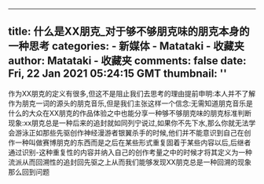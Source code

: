 
---
title: 什么是XX朋克_对于够不够朋克味的朋克本身的一种思考
categories: 
    - 新媒体
    - Matataki - 收藏夹
author: Matataki - 收藏夹
comments: false
date: Fri, 22 Jan 2021 05:24:15 GMT
thumbnail: ''
---

<div>   
作为XX朋克的定义有很多,但这不是阻止我们去思考的理由提前申明:本人并不了解作为朋克一词的源头的朋克音乐,但是我们主张这样一个信念:无需知道朋克音乐是什么的大众在XX朋克的作品体验之中也能分享一种够不够朋克味的朋克标准判断现象:xx朋克总是一种后来的追封就如同列宁说过,如果你不先下水,那么你就无法学会游泳正如那些先驱创作神经漫游者银翼杀手的时候,他们并不能意识到自己在创作一种叫做赛博朋克的东西而是之后在某些形式重复固着于某些内容以后,后继者通过识别-这种重复性的内容并纳入自己的创作考量之中的时候才将其定义为一种流派从而回溯性的追封回先驱之上从而我们能够发现XX朋克总是一种回溯的现象那么回到问题  
</div>
            